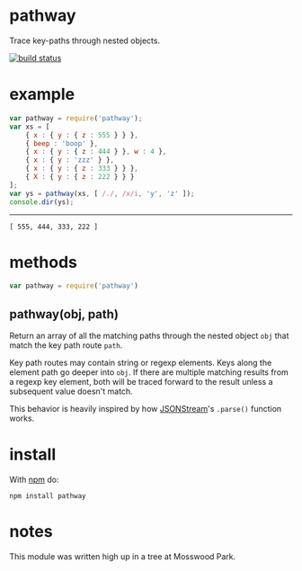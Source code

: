 pathway
=======

Trace key-paths through nested objects.

[![build status](https://secure.travis-ci.org/substack/node-pathway.png)](http://travis-ci.org/substack/node-pathway)

example
=======

``` js
var pathway = require('pathway');
var xs = [
    { x : { y : { z : 555 } } },
    { beep : 'boop' },
    { x : { y : { z : 444 } }, w : 4 },
    { x : { y : 'zzz' } },
    { x : { y : { z : 333 } } },
    { X : { y : { z : 222 } } }
];
var ys = pathway(xs, [ /./, /x/i, 'y', 'z' ]);
console.dir(ys);
```

***

```
[ 555, 444, 333, 222 ]
```

methods
=======

``` js
var pathway = require('pathway')
```

pathway(obj, path)
------------------

Return an array of all the matching paths through the nested object `obj` that
match the key path route `path`.

Key path routes may contain string or regexp elements. Keys along the element
path go deeper into `obj`. If there are multiple matching results from a
regexp key element, both will be traced forward to the result unless a
subsequent value doesn't match.

This behavior is heavily inspired by how
[JSONStream](https://github.com/dominictarr/JSONStream)'s `.parse()` function
works.

install
=======

With [npm](http://npmjs.org) do:

```
npm install pathway
```

notes
=====

This module was written high up in a tree at Mosswood Park.
